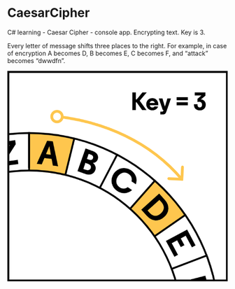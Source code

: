 # CaesarCipher
C# learning - Caesar Cipher - console app. Encrypting text.
Key is 3.

Every letter of message shifts three places to the right. For example, in case of encryption A becomes D, B becomes E, C becomes F, and “attack” becomes “dwwdfn”.


![Key3](https://github.com/Anvarxon/CaesarCipher/blob/main/key-3.PNG)

